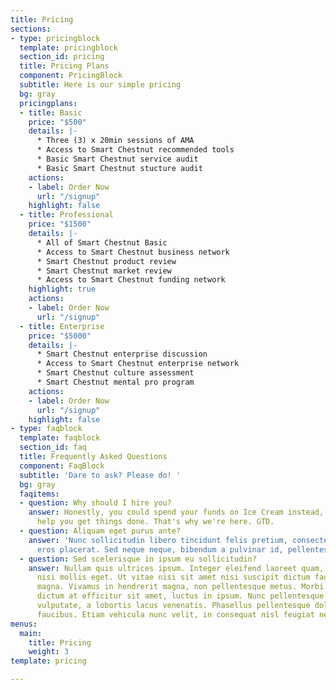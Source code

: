 ```yaml
---
title: Pricing
sections:
- type: pricingblock
  template: pricingblock
  section_id: pricing
  title: Pricing Plans
  component: PricingBlock
  subtitle: Here is our simple pricing
  bg: gray
  pricingplans:
  - title: Basic
    price: "$500"
    details: |-
      * Three (3) x 20min sessions of AMA
      * Access to Smart Chestnut recommended tools
      * Basic Smart Chestnut service audit
      * Basic Smart Chestnut stucture audit
    actions:
    - label: Order Now
      url: "/signup"
    highlight: false
  - title: Professional
    price: "$1500"
    details: |-
      * All of Smart Chestnut Basic
      * Access to Smart Chestnut business network
      * Smart Chestnut product review
      * Smart Chestnut market review
      * Access to Smart Chestnut funding network
    highlight: true
    actions:
    - label: Order Now
      url: "/signup"
  - title: Enterprise
    price: "$5000"
    details: |-
      * Smart Chestnut enterprise discussion
      * Access to Smart Chestnut enterprise network
      * Smart Chestnut culture assessment
      * Smart Chestnut mental pro program
    actions:
    - label: Order Now
      url: "/signup"
    highlight: false
- type: faqblock
  template: faqblock
  section_id: faq
  title: Frequently Asked Questions
  component: FaqBlock
  subtitle: 'Dare to ask? Please do! '
  bg: gray
  faqitems:
  - question: Why should I hire you?
    answer: Honestly, you could spend your funds on Ice Cream instead, but that won't
      help you get things done. That's why we're here. GTD.
  - question: Aliquam eget purus ante?
    answer: 'Nunc sollicitudin libero tincidunt felis pretium, consectetur aliquam
      eros placerat. Sed neque neque, bibendum a pulvinar id, pellentesque eget velit. '
  - question: Sed scelerisque in ipsum eu sollicitudin?
    answer: Nullam quis ultrices ipsum. Integer eleifend laoreet quam, ac dignissim
      nisi mollis eget. Ut vitae nisi sit amet nisi suscipit dictum faucibus eget
      magna. Vivamus in hendrerit magna, non pellentesque metus. Morbi orci odio,
      dictum at efficitur sit amet, luctus in ipsum. Nunc pellentesque mi vel dui
      vulputate, a lobortis lacus venenatis. Phasellus pellentesque dolor id feugiat
      faucibus. Etiam vehicula nunc velit, in consequat nisl feugiat nec.
menus:
  main:
    title: Pricing
    weight: 3
template: pricing

---
```

